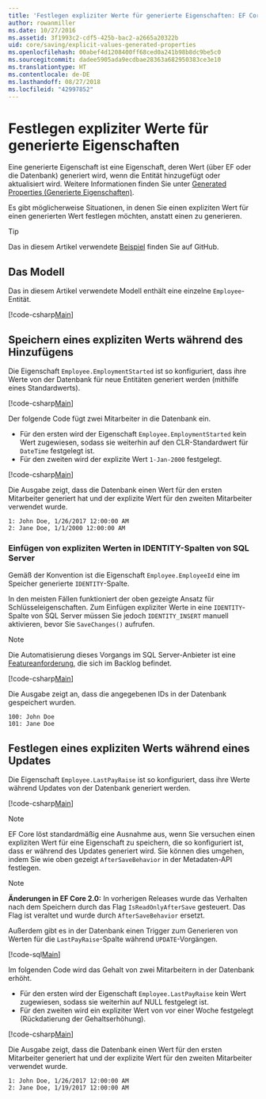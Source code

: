 ```yaml
---
title: 'Festlegen expliziter Werte für generierte Eigenschaften: EF Core'
author: rowanmiller
ms.date: 10/27/2016
ms.assetid: 3f1993c2-cdf5-425b-bac2-a2665a20322b
uid: core/saving/explicit-values-generated-properties
ms.openlocfilehash: 00abef4d1208400ff68ced0a241b98b8dc9be5c0
ms.sourcegitcommit: dadee5905ada9ecdbae28363a682950383ce3e10
ms.translationtype: HT
ms.contentlocale: de-DE
ms.lasthandoff: 08/27/2018
ms.locfileid: "42997852"
---
```

# <a name="setting-explicit-values-for-generated-properties"></a>Festlegen expliziter Werte für generierte Eigenschaften

Eine generierte Eigenschaft ist eine Eigenschaft, deren Wert (über EF oder die Datenbank) generiert wird, wenn die Entität hinzugefügt oder aktualisiert wird. Weitere Informationen finden Sie unter [Generated Properties (Generierte Eigenschaften)](../modeling/generated-properties.md).

Es gibt möglicherweise Situationen, in denen Sie einen expliziten Wert für einen generierten Wert festlegen möchten, anstatt einen zu generieren.

> [!TIP]  
> Das in diesem Artikel verwendete [Beispiel](https://github.com/aspnet/EntityFramework.Docs/tree/master/samples/core/Saving/Saving/ExplicitValuesGenerateProperties/) finden Sie auf GitHub.

## <a name="the-model"></a>Das Modell

Das in diesem Artikel verwendete Modell enthält eine einzelne `Employee`-Entität.

[!code-csharp[Main](../../../samples/core/Saving/Saving/ExplicitValuesGenerateProperties/Employee.cs#Sample)]

## <a name="saving-an-explicit-value-during-add"></a>Speichern eines expliziten Werts während des Hinzufügens

Die Eigenschaft `Employee.EmploymentStarted` ist so konfiguriert, dass ihre Werte von der Datenbank für neue Entitäten generiert werden (mithilfe eines Standardwerts).

[!code-csharp[Main](../../../samples/core/Saving/Saving/ExplicitValuesGenerateProperties/EmployeeContext.cs#EmploymentStarted)]

Der folgende Code fügt zwei Mitarbeiter in die Datenbank ein.
* Für den ersten wird der Eigenschaft `Employee.EmploymentStarted` kein Wert zugewiesen, sodass sie weiterhin auf den CLR-Standardwert für `DateTime` festgelegt ist.
* Für den zweiten wird der explizite Wert `1-Jan-2000` festgelegt.

[!code-csharp[Main](../../../samples/core/Saving/Saving/ExplicitValuesGenerateProperties/Sample.cs#EmploymentStarted)]

Die Ausgabe zeigt, dass die Datenbank einen Wert für den ersten Mitarbeiter generiert hat und der explizite Wert für den zweiten Mitarbeiter verwendet wurde.

``` Console
1: John Doe, 1/26/2017 12:00:00 AM
2: Jane Doe, 1/1/2000 12:00:00 AM
```

### <a name="explicit-values-into-sql-server-identity-columns"></a>Einfügen von expliziten Werten in IDENTITY-Spalten von SQL Server

Gemäß der Konvention ist die Eigenschaft `Employee.EmployeeId` eine im Speicher generierte `IDENTITY`-Spalte.

In den meisten Fällen funktioniert der oben gezeigte Ansatz für Schlüsseleigenschaften. Zum Einfügen expliziter Werte in eine `IDENTITY`-Spalte von SQL Server müssen Sie jedoch `IDENTITY_INSERT` manuell aktivieren, bevor Sie `SaveChanges()` aufrufen.

> [!NOTE]  
> Die Automatisierung dieses Vorgangs im SQL Server-Anbieter ist eine [Featureanforderung](https://github.com/aspnet/EntityFramework/issues/703), die sich im Backlog befindet.

[!code-csharp[Main](../../../samples/core/Saving/Saving/ExplicitValuesGenerateProperties/Sample.cs#EmployeeId)]

Die Ausgabe zeigt an, dass die angegebenen IDs in der Datenbank gespeichert wurden.

``` Console
100: John Doe
101: Jane Doe
```

## <a name="setting-an-explicit-value-during-update"></a>Festlegen eines expliziten Werts während eines Updates

Die Eigenschaft `Employee.LastPayRaise` ist so konfiguriert, dass ihre Werte während Updates von der Datenbank generiert werden.

[!code-csharp[Main](../../../samples/core/Saving/Saving/ExplicitValuesGenerateProperties/EmployeeContext.cs#LastPayRaise)]

> [!NOTE]  
> EF Core löst standardmäßig eine Ausnahme aus, wenn Sie versuchen einen expliziten Wert für eine Eigenschaft zu speichern, die so konfiguriert ist, dass er während des Updates generiert wird. Sie können dies umgehen, indem Sie wie oben gezeigt `AfterSaveBehavior` in der Metadaten-API festlegen.

> [!NOTE]  
> **Änderungen in EF Core 2.0:** In vorherigen Releases wurde das Verhalten nach dem Speichern durch das Flag `IsReadOnlyAfterSave` gesteuert. Das Flag ist veraltet und wurde durch `AfterSaveBehavior` ersetzt.

Außerdem gibt es in der Datenbank einen Trigger zum Generieren von Werten für die `LastPayRaise`-Spalte während `UPDATE`-Vorgängen.

[!code-sql[Main](../../../samples/core/Saving/Saving/ExplicitValuesGenerateProperties/employee_UPDATE.sql)]

Im folgenden Code wird das Gehalt von zwei Mitarbeitern in der Datenbank erhöht.
* Für den ersten wird der Eigenschaft `Employee.LastPayRaise` kein Wert zugewiesen, sodass sie weiterhin auf NULL festgelegt ist.
* Für den zweiten wird ein expliziter Wert von vor einer Woche festgelegt (Rückdatierung der Gehaltserhöhung).

[!code-csharp[Main](../../../samples/core/Saving/Saving/ExplicitValuesGenerateProperties/Sample.cs#LastPayRaise)]

Die Ausgabe zeigt, dass die Datenbank einen Wert für den ersten Mitarbeiter generiert hat und der explizite Wert für den zweiten Mitarbeiter verwendet wurde.

``` Console
1: John Doe, 1/26/2017 12:00:00 AM
2: Jane Doe, 1/19/2017 12:00:00 AM
```
